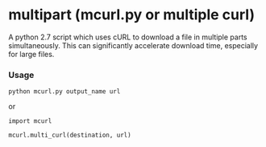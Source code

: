 multipart (mcurl.py or multiple curl)
=====================================

A python 2.7 script which uses cURL to download a file in multiple parts simultaneously. This can significantly accelerate download time, especially for large files.

### Usage

    python mcurl.py output_name url

or

    import mcurl

    mcurl.multi_curl(destination, url)
